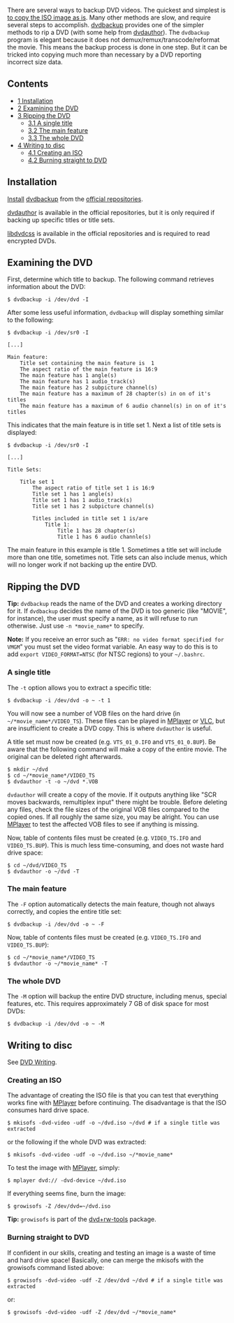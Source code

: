 There are several ways to backup DVD videos. The quickest and simplest is [to copy the ISO image as is](/index.php/Optical_disc_drive#Reading_an_ISO_image_from_a_CD.2C_DVD.2C_or_BD "Optical disc drive"). Many other methods are slow, and require several steps to accomplish. [dvdbackup](https://www.archlinux.org/packages/?name=dvdbackup) provides one of the simpler methods to rip a DVD (with some help from [dvdauthor](https://www.archlinux.org/packages/?name=dvdauthor)). The `dvdbackup` program is elegant because it does not demux/remux/transcode/reformat the movie. This means the backup process is done in one step. But it can be tricked into copying much more than necessary by a DVD reporting incorrect size data.

## Contents

*   [1 Installation](#Installation)
*   [2 Examining the DVD](#Examining_the_DVD)
*   [3 Ripping the DVD](#Ripping_the_DVD)
    *   [3.1 A single title](#A_single_title)
    *   [3.2 The main feature](#The_main_feature)
    *   [3.3 The whole DVD](#The_whole_DVD)
*   [4 Writing to disc](#Writing_to_disc)
    *   [4.1 Creating an ISO](#Creating_an_ISO)
    *   [4.2 Burning straight to DVD](#Burning_straight_to_DVD)

## Installation

[Install](/index.php/Install "Install") [dvdbackup](https://www.archlinux.org/packages/?name=dvdbackup) from the [official repositories](/index.php/Official_repositories "Official repositories").

[dvdauthor](https://www.archlinux.org/packages/?name=dvdauthor) is available in the official repositories, but it is only required if backing up specific titles or title sets.

[libdvdcss](https://www.archlinux.org/packages/?name=libdvdcss) is available in the official repositories and is required to read encrypted DVDs.

## Examining the DVD

First, determine which title to backup. The following command retrieves information about the DVD:

```
$ dvdbackup -i /dev/dvd -I

```

After some less useful information, `dvdbackup` will display something similar to the following:

```
$ dvdbackup -i /dev/sr0 -I

```

```
[...]

Main feature:
	Title set containing the main feature is  1
	The aspect ratio of the main feature is 16:9
	The main feature has 1 angle(s)
	The main feature has 1 audio_track(s)
	The main feature has 2 subpicture channel(s)
	The main feature has a maximum of 28 chapter(s) in on of it's titles
	The main feature has a maximum of 6 audio channel(s) in on of it's titles

```

This indicates that the main feature is in title set 1\. Next a list of title sets is displayed:

```
$ dvdbackup -i /dev/sr0 -I

```

```
[...]

Title Sets:

	Title set 1
		The aspect ratio of title set 1 is 16:9
		Title set 1 has 1 angle(s)
		Title set 1 has 1 audio_track(s)
		Title set 1 has 2 subpicture channel(s)

		Titles included in title set 1 is/are
			Title 1:
				Title 1 has 28 chapter(s)
				Title 1 has 6 audio channle(s)

```

The main feature in this example is title 1\. Sometimes a title set will include more than one title, sometimes not. Title sets can also include menus, which will no longer work if not backing up the entire DVD.

## Ripping the DVD

**Tip:** `dvdbackup` reads the name of the DVD and creates a working directory for it. If `dvdbackup` decides the name of the DVD is too generic (like "MOVIE", for instance), the user must specify a name, as it will refuse to run otherwise. Just use `-n *movie_name*` to specify.

**Note:** If you receive an error such as "`ERR: no video format specified for VMGM`" you must set the video format variable. An easy way to do this is to add `export VIDEO_FORMAT=NTSC` (for NTSC regions) to your `~/.bashrc`.

### A single title

The `-t` option allows you to extract a specific title:

```
$ dvdbackup -i /dev/dvd -o ~ -t 1

```

You will now see a number of VOB files on the hard drive (in `~/*movie_name*/VIDEO_TS`). These files can be played in [MPlayer](/index.php/MPlayer "MPlayer") or [VLC](/index.php/VLC "VLC"), but are insufficient to create a DVD copy. This is where `dvdauthor` is useful.

A title set must now be created (e.g. `VTS_01_0.IFO` and `VTS_01_0.BUP`). Be aware that the following command will make a copy of the entire movie. The original can be deleted right afterwards.

```
$ mkdir ~/dvd
$ cd ~/*movie_name*/VIDEO_TS
$ dvdauthor -t -o ~/dvd *.VOB

```

`dvdauthor` will create a copy of the movie. If it outputs anything like "SCR moves backwards, remultiplex input" there might be trouble. Before deleting any files, check the file sizes of the original VOB files compared to the copied ones. If all roughly the same size, you may be alright. You can use [MPlayer](/index.php/MPlayer "MPlayer") to test the affected VOB files to see if anything is missing.

Now, table of contents files must be created (e.g. `VIDEO_TS.IFO` and `VIDEO_TS.BUP`). This is much less time-consuming, and does not waste hard drive space:

```
$ cd ~/dvd/VIDEO_TS
$ dvdauthor -o ~/dvd -T

```

### The main feature

The `-F` option automatically detects the main feature, though not always correctly, and copies the entire title set:

```
$ dvdbackup -i /dev/dvd -o ~ -F

```

Now, table of contents files must be created (e.g. `VIDEO_TS.IFO` and `VIDEO_TS.BUP`):

```
$ cd ~/*movie_name*/VIDEO_TS
$ dvdauthor -o ~/*movie_name* -T

```

### The whole DVD

The `-M` option will backup the entire DVD structure, including menus, special features, etc. This requires approximately 7 GB of disk space for most DVDs:

```
$ dvdbackup -i /dev/dvd -o ~ -M

```

## Writing to disc

See [DVD Writing](/index.php/DVD_Writing "DVD Writing").

### Creating an ISO

The advantage of creating the ISO file is that you can test that everything works fine with [MPlayer](/index.php/MPlayer "MPlayer") before continuing. The disadvantage is that the ISO consumes hard drive space.

```
$ mkisofs -dvd-video -udf -o ~/dvd.iso ~/dvd # if a single title was extracted

```

or the following if the whole DVD was extracted:

```
$ mkisofs -dvd-video -udf -o ~/dvd.iso ~/*movie_name*

```

To test the image with [MPlayer](/index.php/MPlayer "MPlayer"), simply:

```
$ mplayer dvd:// -dvd-device ~/dvd.iso

```

If everything seems fine, burn the image:

```
$ growisofs -Z /dev/dvd=~/dvd.iso

```

**Tip:** `growisofs` is part of the [dvd+rw-tools](https://www.archlinux.org/packages/?name=dvd%2Brw-tools) package.

### Burning straight to DVD

If confident in our skills, creating and testing an image is a waste of time and hard drive space! Basically, one can merge the mkisofs with the growisofs command listed above:

```
$ growisofs -dvd-video -udf -Z /dev/dvd ~/dvd # if a single title was extracted

```

or:

```
$ growisofs -dvd-video -udf -Z /dev/dvd ~/*movie_name*

```